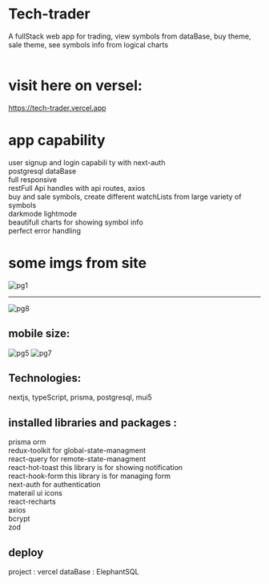 # Tech-trader
A fullStack web app for trading, view symbols from dataBase, buy theme, sale theme, see symbols info from logical charts<br><br>
# visit here on versel: 
https://tech-trader.vercel.app <br>

# app capability
user signup and login capabili
ty with next-auth<br>
postgresql dataBase<br>
full responsive<br>
restFull Api handles with api routes, axios<br>
buy and sale symbols, create different watchLists from large variety of symbols<br>
darkmode lightmode<br>
beautifull charts for showing symbol info<br>
perfect error handling<br>


# some imgs from site
![pg1](https://github.com/Ashkan2003/tech-trader/assets/125794999/44860f41-25f1-4732-bab1-7623ddeab6c1)<hr>
![pg8](https://github.com/Ashkan2003/tech-trader/assets/125794999/1e6c13e1-fd16-4b3c-b6ce-075e230aaf4e)

## mobile size:
<div  display="flex">
 
![pg5](https://github.com/Ashkan2003/tech-trader/assets/125794999/35df57a1-baa1-4d8b-bb66-037317d90960)
![pg7](https://github.com/Ashkan2003/tech-trader/assets/125794999/15826068-446a-4dc7-9874-ef659f13e646)
</div>


## Technologies:
nextjs, typeScript, prisma, postgresql, mui5


## installed libraries and packages : 
 prisma orm<br />
 redux-toolkit for global-state-managment<br />
 react-query for remote-state-managment<br />
 react-hot-toast this library is for showing notification<br />
 react-hook-form  this library is for managing form<br />
 next-auth for authentication<br>
 materail ui icons<br />
 react-recharts<br />
 axios<br>
 bcrypt<br>
 zod<br>

 ## deploy 
 project : vercel
 dataBase : ElephantSQL